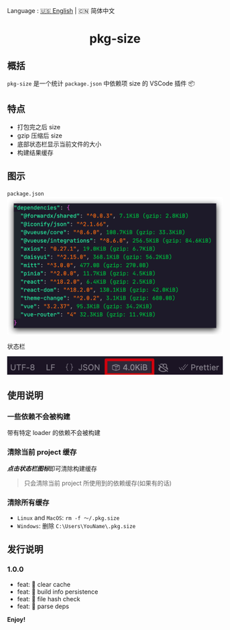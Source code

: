 Language : [🇺🇸 English](./README.md) | 🇨🇳 简体中文

<h1 align="center">pkg-size</h1>

## 概括

`pkg-size` 是一个统计 `package.json` 中依赖项 size 的 VSCode 插件 📦

## 特点

- 打包完之后 size
- gzip 压缩后 size
- 底部状态栏显示当前文件的大小
- 构建结果缓存

## 图示

`package.json`
![snapshot](snapshot/overview.png)

状态栏

![status](snapshot/status.png)

## 使用说明

### 一些依赖不会被构建

带有特定 loader 的依赖不会被构建

### 清除**当前** project 缓存

***点击状态栏图标***即可清除构建缓存
> 只会清除当前 project 所使用到的依赖缓存(如果有的话)

### 清除**所有**缓存

- `Linux` and `MacOS`: `rm -f ～/.pkg.size`
- `Windows`: 删除 `C:\Users\YouName\.pkg.size`

## 发行说明

### 1.0.0

- feat: 🎸 clear cache
- feat: 🎸 build info persistence
- feat: 🎸 file hash check
- feat: 🎸 parse deps

**Enjoy!**
